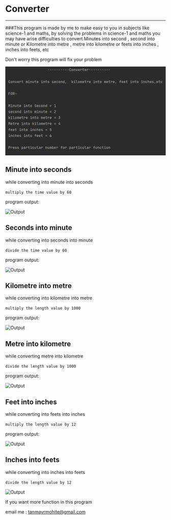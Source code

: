 # Converter
<hr>

###This program is made by me to make easy to you in subjects like science-1 and maths, by solving the problems in science-1 and maths you may have arise difficulties to convert Minutes into second , second into minute or Kilometre into metre , metre into kilometre or feets into inches , inches into feets, etc

Don't worry this program will fix your problem

![Output](outputs/p.png)

## Minute into seconds

while converting into minute into seconds

```multiply the time value by 60```

program output:

![Output](outputs/ms.png)

## Seconds into minute
while converting into seconds into minute

```divide the time value by 60```

program output:

![Output](outputs/sm.png)

## Kilometre into metre
while converting into kilometre into metre

```multiply the length value by 1000```

program output:

![Output](outputs/km.png)

## Metre into kilometre

while converting metre into kilometre

```divide the length value by 1000```

program output:

![Output](outputs/mk.png)

## Feet into inches
while converting into feets into inches

```multiply the length value by 12```

program output:

![Output](outputs/fi.png)

## Inches into feets
while converting into inches into feets

```divide the length value by 12```

![Output](outputs/if.png)


If you want more function in this program 

email me : tanmayrmohite@gmail.com

